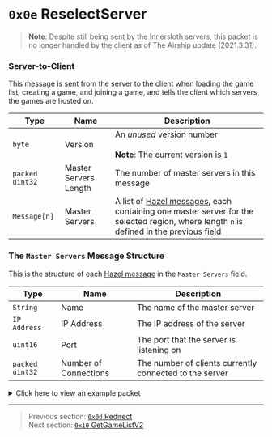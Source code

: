# `0x0e` ReselectServer

> **Note**: Despite still being sent by the Innersloth servers, this packet is no longer handled by the client as of The Airship update (2021.3.31).

### Server-to-Client

This message is sent from the server to the client when loading the game list, creating a game, and joining a game, and tells the client which servers the games are hosted on.

| Type | Name | Description |
| --- | --- | --- |
| `byte` | Version | An *unused* version number<br><br>**Note**: The current version is `1` |
| `packed uint32` | Master Servers Length | The number of master servers in this message |
| `Message[n]` | Master Servers | A list of [Hazel messages](../01_packet_structure/03_the_structure_of_a_hazel_message.md), each containing one master server for the selected region, where length `n` is defined in the previous field |

### The `Master Servers` Message Structure

This is the structure of each [Hazel message](../01_packet_structure/03_the_structure_of_a_hazel_message.md) in the `Master Servers` field.

| Type | Name | Description |
| --- | --- | --- |
| `String` | Name | The name of the master server |
| `IP Address` | IP Address | The IP address of the server |
| `uint16` | Port | The port that the server is listening on |
| `packed uint32` | Number of Connections | The number of clients currently connected to the server |

<details>
    <summary>Click here to view an example packet</summary>

```
00                                # Normal packet
7a000e                            # Hazel message (tag of 0x0e = ReselectServer)
    01                            # Version: 1
    06                            # Master Servers Length: 6
        110000                    # Hazel message (master server)
            084d61737465722d34    # Name: Master-4
            c63a7339              # IP Address: 198.58.115.57
            0756                  # Port: 22023
            cb22                  # Number of Connections: 4427
        110000                    # Hazel message (master server)
            084d61737465722d33    # Name: Master-3
            2d4f284b              # IP Address: 45.79.40.75
            0756                  # Port: 22023
            a215                  # Number of Connections: 2722
        110000                    # Hazel message (master server)
            084d61737465722d36    # Name: Master-6
            2d4f0506              # IP Address: 45.79.5.6
            0756                  # Port: 22023
            bd25                  # Number of Connections: 4797
        110000                    # Hazel message (master server)
            084d61737465722d32    # Name: Master-2
            68ed87ba              # IP Address: 104.237.135.186
            0756                  # Port: 22023
            a414                  # Number of Connections: 2596
        110000                    # Hazel message (master server)
            084d61737465722d35    # Name: Master-5
            c63a6347              # IP Address: 198.58.99.71
            0756                  # Port: 22023
            c022                  # Number of Connections: 4416
        110000                    # Hazel message (master server)
            084d61737465722d31    # Name: Master-1
            3274012a              # IP Address: 50.116.1.42
            0756                  # Port: 22023
            ca1d                  # Number of Connections: 3786
```
</details>

---

> Previous section: [`0x0d` Redirect](13_redirect.md)<br>
> Next section: [`0x10` GetGameListV2](16_getgamelistv2.md)
